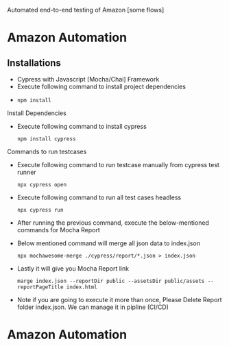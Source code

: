 Automated end-to-end testing of Amazon [some flows]

# Amazon Automation

## Installations



- Cypress with Javascript [Mocha/Chai] Framework
- Execute following command to install project dependencies
-     npm install

Install Dependencies


- Execute following command to install cypress

      npm install cypress

Commands to run testcases

- Execute following command to run testcase manually from cypress test runner

      npx cypress open

- Execute following command to run all test cases headless

      npx cypress run


- After running the previous command, execute the below-mentioned commands for Mocha Report
- Below mentioned command will merge all json data to index.json

      npx mochawesome-merge ./cypress/report/*.json > index.json


- Lastly it will give you Mocha Report link

      marge index.json --reportDir public --assetsDir public/assets --reportPageTitle index.html

- Note if you are going to execute it more than once, Please Delete Report folder index.json. We can manage it in pipline (CI/CD)
# Amazon Automation
